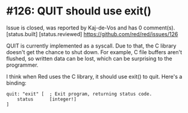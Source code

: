 
#126: QUIT should use exit()
================================================================================
Issue is closed, was reported by Kaj-de-Vos and has 0 comment(s).
[status.built] [status.reviewed]
<https://github.com/red/red/issues/126>

QUIT is currently implemented as a syscall. Due to that, the C library doesn't get the chance to shut down. For example, C file buffers aren't flushed, so written data can be lost, which can be surprising to the programmer.

I think when Red uses the C library, it should use exit() to quit. Here's a binding:

```
quit: "exit" [  ; Exit program, returning status code.
    status      [integer!]
]
```



